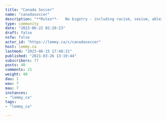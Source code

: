 ```yaml
---
title: "Canada Soccer" 
name: "canadasoccer"
description: "**Rules**-   No bigotry - including racism, sexism, ableism, homophobia, transphobia, or xenophobia. -   Be respectful, especially when disagreeing. Everyone should feel welcome here.-   No porn.-   No Ads / Spamming."
type: community
date: "2023-06-22 02:20:23"
draft: false
nsfw: false
actor_id: "https://lemmy.ca/c/canadasoccer"
host: lemmy.ca
lastmod: "2023-06-15 17:48:31"
published: "2021-03-26 13:19:44"
subscribers: 77
posts: 40
comments: 21
weight: 40
dau: 1
wau: 7
mau: 7
instances:
- "lemmy_ca"
tags: 
- "lemmy_ca"

---
```

